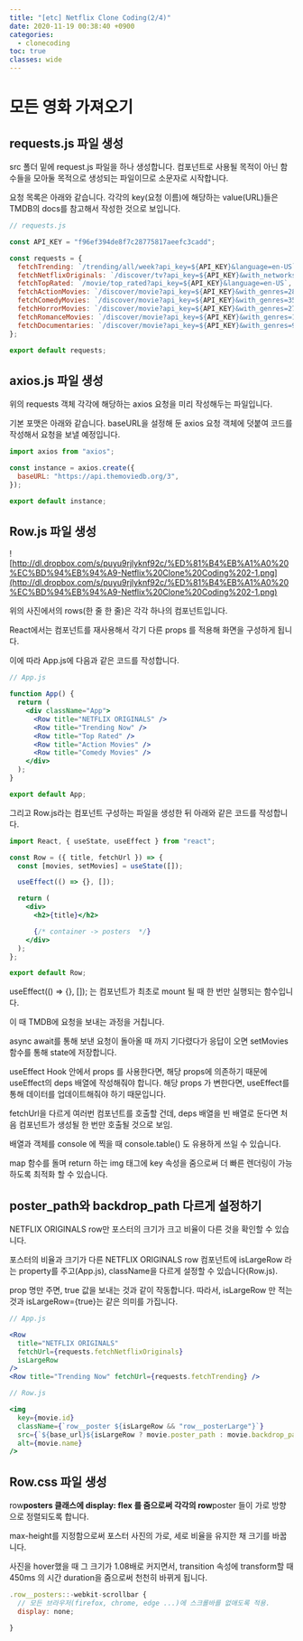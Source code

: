 ```yaml
---
title: "[etc] Netflix Clone Coding(2/4)"
date: 2020-11-19 00:38:40 +0900
categories:
  - clonecoding
toc: true
classes: wide
---
```


# 모든 영화 가져오기

## requests.js 파일 생성

src 폴더 밑에 request.js 파일을 하나 생성합니다. 컴포넌트로 사용될 목적이 아닌 함수들을 모아둘 목적으로 생성되는 파일이므로 소문자로 시작합니다.

요청 목록은 아래와 같습니다. 각각의 key(요청 이름)에 해당하는 value(URL)들은 TMDB의 docs를 참고해서 작성한 것으로 보입니다.

```jsx
// requests.js

const API_KEY = "f96ef394de8f7c28775817aeefc3cadd";

const requests = {
  fetchTrending: `/trending/all/week?api_key=${API_KEY}&language=en-US`,
  fetchNetflixOriginals: `/discover/tv?api_key=${API_KEY}&with_networks=213`,
  fetchTopRated: `/movie/top_rated?api_key=${API_KEY}&language=en-US`,
  fetchActionMovies: `/discover/movie?api_key=${API_KEY}&with_genres=28`,
  fetchComedyMovies: `/discover/movie?api_key=${API_KEY}&with_genres=35`,
  fetchHorrorMovies: `/discover/movie?api_key=${API_KEY}&with_genres=27`,
  fetchRomanceMovies: `/discover/movie?api_key=${API_KEY}&with_genres=10749`,
  fetchDocumentaries: `/discover/movie?api_key=${API_KEY}&with_genres=99`,
};

export default requests;
```

## axios.js 파일 생성

위의 requests 객체 각각에 해당하는 axios 요청을 미리 작성해두는 파일입니다.

기본 포맷은 아래와 같습니다. baseURL을 설정해 둔 axios 요청 객체에 덧붙여 코드를 작성해서 요청을 보낼 예정입니다.

```jsx
import axios from "axios";

const instance = axios.create({
  baseURL: "https://api.themoviedb.org/3",
});

export default instance;
```

## Row.js 파일 생성

![http://dl.dropbox.com/s/puyu9rjlyknf92c/%ED%81%B4%EB%A1%A0%20%EC%BD%94%EB%94%A9-Netflix%20Clone%20Coding%202-1.png](http://dl.dropbox.com/s/puyu9rjlyknf92c/%ED%81%B4%EB%A1%A0%20%EC%BD%94%EB%94%A9-Netflix%20Clone%20Coding%202-1.png)

위의 사진에서의 rows(한 줄 한 줄)은 각각 하나의 컴포넌트입니다.

React에서는 컴포넌트를 재사용해서 각기 다른 props 를 적용해 화면을 구성하게 됩니다.

이에 따라 App.js에 다음과 같은 코드를 작성합니다.

```jsx
// App.js

function App() {
  return (
    <div className="App">
      <Row title="NETFLIX ORIGINALS" />
      <Row title="Trending Now" />
      <Row title="Top Rated" />
      <Row title="Action Movies" />
      <Row title="Comedy Movies" />
    </div>
  );
}

export default App;
```

그리고 Row.js라는 컴포넌트 구성하는 파일을 생성한 뒤 아래와 같은 코드를 작성합니다.

```jsx
import React, { useState, useEffect } from "react";

const Row = ({ title, fetchUrl }) => {
  const [movies, setMovies] = useState([]);

  useEffect(() => {}, []);

  return (
    <div>
      <h2>{title}</h2>

      {/* container -> posters  */}
    </div>
  );
};

export default Row;
```

useEffect(() ⇒ {}, []); 는 컴포넌트가 최초로 mount 될 때 한 번만 실행되는 함수입니다.

이 때 TMDB에 요청을 보내는 과정을 거칩니다.

async await를 통해 보낸 요청이 돌아올 때 까지 기다렸다가 응답이 오면 setMovies 함수를 통해 state에 저장합니다.

useEffect Hook 안에서 props 를 사용한다면, 해당 props에 의존하기 때문에 useEffect의 deps 배열에 작성해줘야 합니다. 해당 props 가 변한다면, useEffect를 통해 데이터를 업데이트해줘야 하기 때문입니다.

fetchUrl을 다르게 여러번 컴포넌트를 호출할 건데, deps 배열을 빈 배열로 둔다면 처음 컴포넌트가 생성될 한 번만 호출될 것으로 보임.

배열과 객체를 console 에 찍을 때 console.table() 도 유용하게 쓰일 수 있습니다.

map 함수를 돌며 return 하는 img 태그에 key 속성을 줌으로써 더 빠른 렌더링이 가능하도록 최적화 할 수 있습니다.

## poster_path와 backdrop_path 다르게 설정하기

NETFLIX ORIGINALS row만 포스터의 크기가 크고 비율이 다른 것을 확인할 수 있습니다.

포스터의 비율과 크기가 다른 NETFLIX ORIGINALS row 컴포넌트에 isLargeRow 라는 property를 주고(App.js), className을 다르게 설정할 수 있습니다(Row.js).

prop 명만 주면, true 값을 보내는 것과 같이 작동합니다. 따라서, isLargeRow 만 적는 것과 isLargeRow={true}는 같은 의미를 가집니다.

```jsx
// App.js

<Row
  title="NETFLIX ORIGINALS"
  fetchUrl={requests.fetchNetflixOriginals}
  isLargeRow
/>
<Row title="Trending Now" fetchUrl={requests.fetchTrending} />
```

```jsx
// Row.js

<img
  key={movie.id}
  className={`row__poster ${isLargeRow && "row__posterLarge"}`}
  src={`${base_url}${isLargeRow ? movie.poster_path : movie.backdrop_path}`}
  alt={movie.name}
/>
```

## Row.css 파일 생성

row**posters 클래스에 display: flex 를 줌으로써 각각의 row**poster 들이 가로 방향으로 정렬되도록 합니다.

max-height를 지정함으로써 포스터 사진의 가로, 세로 비율을 유지한 채 크기를 바꿉니다.

사진을 hover했을 때 그 크기가 1.08배로 커지면서, transition 속성에 transform할 때 450ms 의 시간 duration을 줌으로써 천천히 바뀌게 됩니다.

```jsx
.row__posters::-webkit-scrollbar {
  // 모든 브라우저(firefox, chrome, edge ...)에 스크롤바를 없애도록 적용.
  display: none;

}
```
